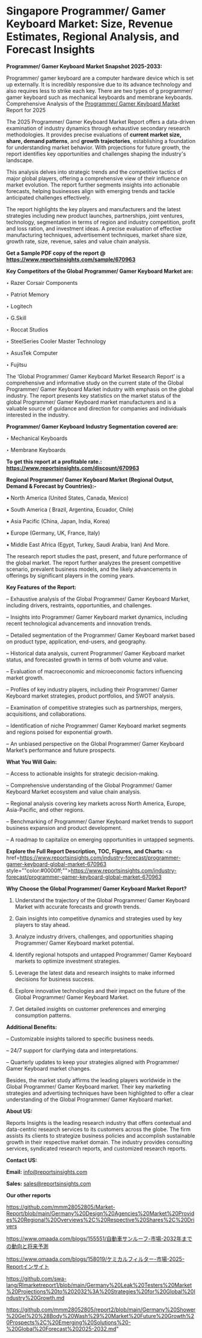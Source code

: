 # Singapore Programmer/ Gamer Keyboard Market: Size, Revenue Estimates, Regional Analysis, and Forecast Insights

<strong>Programmer/ Gamer Keyboard Market Snapshot 2025-2033:</strong>

Programmer/ gamer keyboard are a computer hardware device which is set up externally. It is incredibly responsive due to its advance technology and also requires less to strike each key. There are two types of g programmer/ gamer keyboard such as mechanical keyboards and membrane keyboards. Comprehensive Analysis of the <a href=https://www.reportsinsights.com/sample/670963>Programmer/ Gamer Keyboard Market</a> Report for 2025

The 2025 Programmer/ Gamer Keyboard Market Report offers a data-driven examination of industry dynamics through exhaustive secondary research methodologies. It provides precise evaluations of <strong>current market size, share, demand patterns</strong>, and <strong>growth trajectories</strong>, establishing a foundation for understanding market behavior. With projections for future growth, the report identifies key opportunities and challenges shaping the industry's landscape.

This analysis delves into strategic trends and the competitive tactics of major global players, offering a comprehensive view of their influence on market evolution. The report further segments insights into actionable forecasts, helping businesses align with emerging trends and tackle anticipated challenges effectively.

The report highlights the key players and manufacturers and the latest strategies including new product launches, partnerships, joint ventures, technology, segmentation in terms of region and industry competition, profit and loss ration, and investment ideas. A precise evaluation of effective manufacturing techniques, advertisement techniques, market share size, growth rate, size, revenue, sales and value chain analysis.

<strong>Get a Sample PDF copy of the report @ <a href=https://www.reportsinsights.com/sample/670963 style=color:#0000ff;>https://www.reportsinsights.com/sample/670963</a></strong>

<strong>Key Competitors of the Global Programmer/ Gamer Keyboard Market are:</strong>

‣ Razer Corsair Components

‣ Patriot Memory

‣ Logitech

‣ G.Skill

‣ Roccat Studios

‣ SteelSeries Cooler Master Technology

‣ AsusTek Computer

‣ Fujitsu

The ‘Global Programmer/ Gamer Keyboard Market Research Report’ is a comprehensive and informative study on the current state of the Global Programmer/ Gamer Keyboard Market industry with emphasis on the global industry. The report presents key statistics on the market status of the global Programmer/ Gamer Keyboard market manufacturers and is a valuable source of guidance and direction for companies and individuals interested in the industry.

<strong>Programmer/ Gamer Keyboard Industry Segmentation covered are:</strong>

‣ Mechanical Keyboards

‣ Membrane Keyboards

<strong>To get this report at a profitable rate.: <a href=https://www.reportsinsights.com/discount/670963 style=color:#0000ff;>https://www.reportsinsights.com/discount/670963</a></strong>

<strong>Regional Programmer/ Gamer Keyboard Market (Regional Output, Demand &amp; Forecast by Countries):-</strong>

• North America (United States, Canada, Mexico)

• South America ( Brazil, Argentina, Ecuador, Chile)

• Asia Pacific (China, Japan, India, Korea)

• Europe (Germany, UK, France, Italy)

• Middle East Africa (Egypt, Turkey, Saudi Arabia, Iran) And More.

The research report studies the past, present, and future performance of the global market. The report further analyzes the present competitive scenario, prevalent business models, and the likely advancements in offerings by significant players in the coming years.

<strong>Key Features of the Report:</strong>

– Exhaustive analysis of the Global Programmer/ Gamer Keyboard Market, including drivers, restraints, opportunities, and challenges.

– Insights into Programmer/ Gamer Keyboard market dynamics, including recent technological advancements and innovation trends.

– Detailed segmentation of the Programmer/ Gamer Keyboard market based on product type, application, end-users, and geography.

– Historical data analysis, current Programmer/ Gamer Keyboard market status, and forecasted growth in terms of both volume and value.

– Evaluation of macroeconomic and microeconomic factors influencing market growth.

– Profiles of key industry players, including their Programmer/ Gamer Keyboard market strategies, product portfolios, and SWOT analysis.

– Examination of competitive strategies such as partnerships, mergers, acquisitions, and collaborations.

– Identification of niche Programmer/ Gamer Keyboard market segments and regions poised for exponential growth.

– An unbiased perspective on the Global Programmer/ Gamer Keyboard Market’s performance and future prospects.

<strong>What You Will Gain:</strong>

– Access to actionable insights for strategic decision-making.

– Comprehensive understanding of the Global Programmer/ Gamer Keyboard Market ecosystem and value chain analysis.

– Regional analysis covering key markets across North America, Europe, Asia-Pacific, and other regions.

– Benchmarking of Programmer/ Gamer Keyboard market trends to support business expansion and product development.

– A roadmap to capitalize on emerging opportunities in untapped segments.

<strong>Explore the Full Report Description, TOC, Figures, and Charts:</strong>
<a href=https://www.reportsinsights.com/industry-forecast/programmer-gamer-keyboard-global-market-670963 style=""color:#0000ff;"">https://www.reportsinsights.com/industry-forecast/programmer-gamer-keyboard-global-market-670963</a>

<strong>Why Choose the Global Programmer/ Gamer Keyboard Market Report?</strong>

1. Understand the trajectory of the Global Programmer/ Gamer Keyboard Market with accurate forecasts and growth trends.

2. Gain insights into competitive dynamics and strategies used by key players to stay ahead.

3. Analyze industry drivers, challenges, and opportunities shaping Programmer/ Gamer Keyboard market potential.

4. Identify regional hotspots and untapped Programmer/ Gamer Keyboard markets to optimize investment strategies.

5. Leverage the latest data and research insights to make informed decisions for business success.

6. Explore innovative technologies and their impact on the future of the Global Programmer/ Gamer Keyboard Market.

7. Get detailed insights on customer preferences and emerging consumption patterns.

<strong>Additional Benefits:</strong>

– Customizable insights tailored to specific business needs.

– 24/7 support for clarifying data and interpretations.

– Quarterly updates to keep your strategies aligned with Programmer/ Gamer Keyboard market changes.

Besides, the market study affirms the leading players worldwide in the Global Programmer/ Gamer Keyboard market. Their key marketing strategies and advertising techniques have been highlighted to offer a clear understanding of the Global Programmer/ Gamer Keyboard market.

<strong><strong>About US</strong>:</strong>

Reports Insights is the leading research industry that offers contextual and data-centric research services to its customers across the globe. The firm assists its clients to strategize business policies and accomplish sustainable growth in their respective market domain. The industry provides consulting services, syndicated research reports, and customized research reports.

<strong>Contact US:</strong>

<p class=><b>Email:</b> <a href=mailto:info@reportsinsights.com>info@reportsinsights.com</a></p>
<p class=><b>Sales:</b> <a href=mailto:sales@reportsinsights.com>sales@reportsinsights.com</a></p>

<strong>Our other reports</strong>

<a href=https://github.com/mmm28052805/Market-Report/blob/main/Germany%20Design%20Agencies%20Market%20Provides%20Regional%20Overviews%2C%20Respective%20Shares%2C%20Drivers>https://github.com/mmm28052805/Market-Report/blob/main/Germany%20Design%20Agencies%20Market%20Provides%20Regional%20Overviews%2C%20Respective%20Shares%2C%20Drivers</a>

<a href=https://www.omaada.com/blogs/155551/自動車サンルーフ-市場-2032年までの動向と将来予測>https://www.omaada.com/blogs/155551/自動車サンルーフ-市場-2032年までの動向と将来予測</a>

<a href=https://www.omaada.com/blogs/158019/ケミカルフィルター-市場-2025-Reportインサイト>https://www.omaada.com/blogs/158019/ケミカルフィルター-市場-2025-Reportインサイト</a>

<a href=https://github.com/swa-lang/RImarketreport1/blob/main/Germany%20Leak%20Testers%20Market%20Projections%20to%202032%3A%20Strategies%20for%20Global%20Industry%20Growth.md>https://github.com/swa-lang/RImarketreport1/blob/main/Germany%20Leak%20Testers%20Market%20Projections%20to%202032%3A%20Strategies%20for%20Global%20Industry%20Growth.md</a>

<a href=https://github.com/mmm28052805/report2/blob/main/Germany%20Shower%20Gel%20%28Body%20Wash%29%20Market%20Future%20Growth%20Prospects%2C%20Emerging%20Solutions%20-%20Global%20Forecast%202025-2032.md>https://github.com/mmm28052805/report2/blob/main/Germany%20Shower%20Gel%20%28Body%20Wash%29%20Market%20Future%20Growth%20Prospects%2C%20Emerging%20Solutions%20-%20Global%20Forecast%202025-2032.md</a>"
